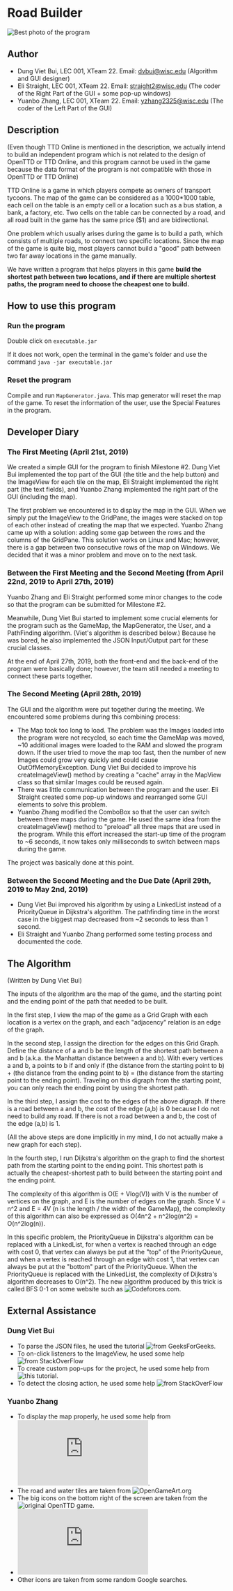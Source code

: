 # Road Builder
![Best photo of the program](https://2.pik.vn/20193967b8f8-b028-4f37-aeec-f25e9e7bd682.png)
## Author
* Dung Viet Bui, LEC 001, XTeam 22. Email: dvbui@wisc.edu (Algorithm and GUI designer)
* Eli Straight, LEC 001, XTeam 22. Email: straight2@wisc.edu (The coder of the Right Part of the GUI + some pop-up windows)
* Yuanbo Zhang, LEC 001, XTeam 22. Email: yzhang2325@wisc.edu (The coder of the Left Part of the GUI)

## Description
(Even though TTD Online is mentioned in the description, we actually intend to build an independent program which is not related to the design of OpenTTD or TTD Online, and this program cannot be used in the game because the data format of the program is not compatible with those in OpenTTD or TTD Online)

TTD Online is a game in which players compete as owners of transport tycoons. The map of the game can be considered as a 1000\*1000 table, each cell on the table is an empty cell or a location such as a bus station, a bank, a factory, etc. Two cells on the table can be connected by a road, and all road built in the game has the same price ($1) and are bidirectional. 

One problem which usually arises during the game is to build a path, which consists of multiple roads, to connect two specific locations. Since the map of the game is quite big, most players cannot build a "good" path between two far away locations in the game manually. 

We have written a program that helps players in this game **build the shortest path between two locations, and if there are multiple shortest paths, the program need to choose the cheapest one to build.**

## How to use this program
### Run the program
Double click on ```executable.jar```

If it does not work, open the terminal in the game's folder and use the command ```java -jar executable.jar```

### Reset the program
Compile and run ```MapGenerator.java```. This map generator will reset the map of the game. To reset the information of the user, use the Special Features in the program.

## Developer Diary
### The First Meeting (April 21st, 2019)
We created a simple GUI for the program to finish Milestone #2. Dung Viet Bui implemented the top part of the GUI (the title and the help button) and the ImageView for each tile on the map, Eli Straight implemented the right part (the text fields), and Yuanbo Zhang implemented the right part of the GUI (including the map).

The first problem we encountered is to display the map in the GUI. When we simply put the ImageView to the GridPane, the images were stacked on top of each other instead of creating the map that we expected. Yuanbo Zhang came up with a solution: adding some gap between the rows and the columns of the GridPane. This solution works on Linux and Mac; however, there is a gap between two consecutive rows of the map on Windows. We decided that it was a minor problem and move on to the next task.

### Between the First Meeting and the Second Meeting (from April 22nd, 2019 to April 27th, 2019)
Yuanbo Zhang and Eli Straight performed some minor changes to the code so that the program can be submitted for Milestone #2.

Meanwhile, Dung Viet Bui started to implement some crucial elements for the program such as the GameMap, the MapGenerator, the User, and a PathFinding algorithm. (Viet's algorithm is described below.) Because he was bored, he also implemented the JSON Input/Output part for these crucial classes.

At the end of April 27th, 2019, both the front-end and the back-end of the program were basically done; however, the team still needed a meeting to connect these parts together.

### The Second Meeting (April 28th, 2019)
The GUI and the algorithm were put together during the meeting. We encountered some problems during this combining process:
* The Map took too long to load. The problem was the Images loaded into the program were not recycled, so each time the GameMap was moved, ~10 additional images were loaded to the RAM and slowed the program down. If the user tried to move the map too fast, then the number of new Images could grow very quickly and could cause OutOfMemoryException. Dung Viet Bui decided to improve his createImageView() method by creating a "cache" array in the MapView class so that similar Images could be reused again.
* There was little communication between the program and the user. Eli Straight created some pop-up windows and rearranged some GUI elements to solve this problem.
* Yuanbo Zhang modified the ComboBox so that the user can switch between three maps during the game. He used the same idea from the createImageView() method to "preload" all three maps that are used in the program. While this effort increased the start-up time of the program to ~6 seconds, it now takes only milliseconds to switch between maps during the game.

The project was basically done at this point.

### Between the Second Meeting and the Due Date (April 29th, 2019 to May 2nd, 2019)
* Dung Viet Bui improved his algorithm by using a LinkedList instead of a PriorityQueue in Dijkstra's algorithm. The pathfinding time in the worst case in the biggest map decreased from ~2 seconds to less than 1 second.
* Eli Straight and Yuanbo Zhang performed some testing process and documented the code.

## The Algorithm
(Written by Dung Viet Bui)

The inputs of the algorithm are the map of the game, and the starting point and the ending point of the path that needed to be built.

In the first step, I view the map of the game as a Grid Graph with each location is a vertex on the graph, and each "adjacency" relation is an edge of the graph.

In the second step, I assign the direction for the edges on this Grid Graph. Define the distance of a and b be the length of the shortest path between a and b (a.k.a. the Manhattan distance between a and b). With every vertices a and b, a points to b if and only if (the distance from the starting point to b) + (the distance from the ending point to b) = (the distance from the starting point to the ending point). Traveling on this digraph from the starting point, you can only reach the ending point by using the shortest path.

In the third step, I assign the cost to the edges of the above digraph. If there is a road between a and b, the cost of the edge (a,b) is 0 because I do not need to build any road. If there is not a road between a and b, the cost of the edge (a,b) is 1.

(All the above steps are done implicitly in my mind, I do not actually make a new graph for each step).

In the fourth step, I run Dijkstra's algorithm on the graph to find the shortest path from the starting point to the ending point. This shortest path is actually the cheapest-shortest path to build between the starting point and the ending point.

The complexity of this algorithm is O(E + Vlog(V)) with V is the number of vertices on the graph, and E is the number of edges on the graph. Since V = n^2 and E = 4V (n is the length / the width of the GameMap), the complexity of this algorithm can also be expressed as O(4n^2 + n^2log(n^2) = O(n^2log(n)).

In this specific problem, the PriorityQueue in Dijkstra's algorithm can be replaced with a LinkedList, for when a vertex is reached through an edge with cost 0, that vertex can always be put at the "top" of the PriorityQueue, and when a vertex is reached through an edge with cost 1, that vertex can always be put at the "bottom" part of the PriorityQueue. When the PriorityQueue is replaced with the LinkedList, the complexity of Dijkstra's algorithm decreases to O(n^2). The new algorithm produced by this trick is called BFS 0-1 on some website such as ![Codeforces.com](https://codeforces.com/blog/entry/22276).

## External Assistance
### Dung Viet Bui
* To parse the JSON files, he used the tutorial ![from GeeksForGeeks](https://www.geeksforgeeks.org/parse-json-java/).
* To on-click listeners to the ImageView, he used some help ![from StackOverFlow](https://stackoverflow.com/questions/25550518/add-eventhandler-to-imageview-contained-in-tilepane-contained-in-vbox)
* To create custom pop-ups for the project, he used some help from ![this tutorial](https://o7planning.org/en/11533/opening-a-new-window-in-javafx).
* To detect the closing action, he used some help ![from StackOverFlow](https://stackoverflow.com/questions/26619566/javafx-stage-close-handler)

### Yuanbo Zhang
* To display the map properly, he used some help from ![this tutorial](https://docs.oracle.com/javafx/2/ui_controls/accordion-titledpane.htm#CACGBAHI).
* The road and water tiles are taken from ![OpenGameArt.org](https://opengameart.org/content/road-and-water-tiles-from-isometric-set)
* The big icons on the bottom right of the screen are taken from the ![original OpenTTD game](https://wiki.openttd.org).
* ![The source of the home icon](https://ya-webdesign.com/image/home-clipart/80978.html)
* Other icons are taken from some random Google searches.

